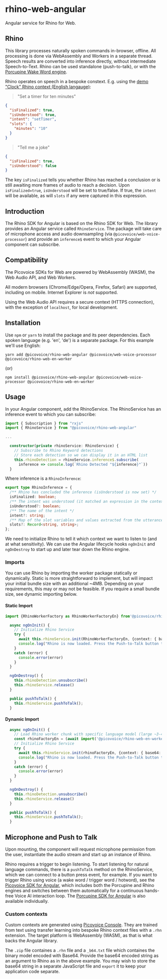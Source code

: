 # rhino-web-angular

Angular service for Rhino for Web.

## Rhino

This library processes naturally spoken commands in-browser, offline. All processing is done via WebAssembly and Workers in a separate thread. Speech results are converted into inference directly, without intermediate Speech-to-Text. Rhino can be used standalone (push-to-talk), or with the [Porcupine Wake Word engine](https://picovoice.ai/platform/porcupine/).

Rhino operates on speech in a bespoke constext. E.g. using the [demo "Clock" Rhino context (English langauge)](https://github.com/Picovoice/rhino/blob/master/resources/contexts/wasm/clock_wasm.rhn):

> "Set a timer for ten minutes"

```json
{
  "isFinalized": true,
  "isUnderstood": true,
  "intent": "setTimer",
  "slots": {
    "minutes": "10"
  }
}
```

> "Tell me a joke"

```json
{
  "isFinalized": true,
  "isUnderstood": false
}
```

The key `isFinalized` tells you whether Rhino has reached a conclusion or is still awaiting more frames of audio to reach a decision. Upon `isFinalized=true`, `isUnderstood` will be set to true/false. If true, the `intent` will be available, as will `slots` if any were captured in this expression.

## Introduction

The Rhino SDK for Angular is based on the Rhino SDK for Web. The library provides an Angular service called `RhinoService`. The package will take care of microphone access and audio downsampling (via `@picovoice/web-voice-processor`) and provide an `inference$` event to which your Angular component can subscribe.

## Compatibility

The Picovoice SDKs for Web are powered by WebAssembly (WASM), the Web Audio API, and Web Workers.

All modern browsers (Chrome/Edge/Opera, Firefox, Safari) are supported, including on mobile. Internet Explorer is _not_ supported.

Using the Web Audio API requires a secure context (HTTPS connection), with the exception of `localhost`, for local development.

## Installation

Use `npm` or `yarn` to install the package and its peer dependencies. Each spoken language (e.g. 'en', 'de') is a separate package. For this example we'll use English:

`yarn add @picovoice/rhino-web-angular @picovoice/web-voice-processor @picovoice/rhino-web-en-worker`

(or)

`npm install @picovoice/rhino-web-angular @picovoice/web-voice-processor @picovoice/rhino-web-en-worker`

## Usage

In your Angular component, add the RhinoService. The RhinoService has an inference event to which you can subscribe:

```typescript
import { Subscription } from "rxjs"
import { RhinoService } from "@picovoice/rhino-web-angular"

...

  constructor(private rhinoService: RhinoService) {
    // Subscribe to Rhino Keyword detections
    // Store each detection so we can display it in an HTML list
    this.rhinoDetection = rhinoService.inference$.subscribe(
      inference => console.log(`Rhino Detected "${inference}"`))
  }
```

Where inference is a `RhinoInference`:

```typescript
export type RhinoInference = {
  /** Rhino has concluded the inference (isUnderstood is now set) */
  isFinalized: boolean;
  /** The intent was understood (it matched an expression in the context) */
  isUnderstood?: boolean;
  /** The name of the intent */
  intent?: string;
  /** Map of the slot variables and values extracted from the utterance */
  slots?: Record<string, string>;
};
```

We need to initialize Rhino to tell it which context we want to listen to (and at what sensitivity). We can use the Angular lifecycle hooks `ngOnInit` and `ngOnDestroy` to start up and later tear down the Rhino engine.

### Imports

You can use Rhino by importing the worker package statically or dynamically. Static is more straightforward to implement, but will impact your initial bundle size with an additional ~4MB. Depending on your requirements, this may or may not be feasible. If you require a small bundle size, see dynamic importing below.

#### Static Import

```typescript
import {RhinoWorkerFactory as RhinoWorkerFactoryEn} from'@picovoice/rhino-web-en-worker'

  async ngOnInit() {
    // Initialize Rhino Service
    try {
      await this.rhinoService.init(RhinoWorkerFactoryEn, {context: { base64: RHINO_CLOCK_64 }})
      console.log("Rhino is now loaded. Press the Push-to-Talk button to activate.")
    }
    catch (error) {
      console.error(error)
    }
  }

  ngOnDestroy() {
    this.rhinoDetection.unsubscribe()
    this.rhinoService.release()
  }

  public pushToTalk() {
    this.rhinoService.pushToTalk();
  }

```

#### Dynamic Import

```typescript
  async ngOnInit() {
    // Load Rhino worker chunk with specific language model (large ~3-4MB chunk; dynamically imported)
    const rhinoFactoryEn = (await import('@picovoice/rhino-web-en-worker')).RhinoWorkerFactory
    // Initialize Rhino Service
    try {
      await this.rhinoService.init(rhinoFactoryEn, {context: { base64: RHINO_CLOCK_64 }})
      console.log("Rhino is now loaded. Press the Push-to-Talk button to activate.")
    }
    catch (error) {
      console.error(error)
    }
  }

  ngOnDestroy() {
    this.rhinoDetection.unsubscribe()
    this.rhinoService.release()
  }

  public pushToTalk() {
    this.rhinoService.pushToTalk();
  }

```

## Microphone and Push to Talk

Upon mounting, the component will request microphone permission from the user, instantiate the audio stream and start up an instance of Rhino.

Rhino requires a trigger to begin listening. To start listening for natural language commands, there is a `pushToTalk` method on the RhinoService, which we can connect to a button press event, for example. If you want to trigger Rhino using voice (a wake word / trigger word / hotword), see the [Picovoice SDK for Angular](https://npmjs.com/package/@picovoice/picovoice-web-angular), which includes both the Porcupine and Rhino engines and switches between them automatically for a continuous hands-free Voice AI interaction loop. The [Porcupine SDK for Angular](https://npmjs.com/package/@picovoice/porcupine-web-angular) is also available individually.

### Custom contexts

Custom contexts are generated using [Picovoice Console](https://picovoice.ai/console/). They are trained from text using transfer learning into bespoke Rhino context files with a `.rhn` extension. The target platform is WebAssembly (WASM), as that is what backs the Angular library.

The `.zip` file containes a `.rhn` file and a `_b64.txt` file which containes the binary model encoded with Base64. Provide the base64 encoded string as an argument to Rhino as in the above example. You may wish to store the base64 string in a separate JavaScript file and `export` it to keep your application code separate.
